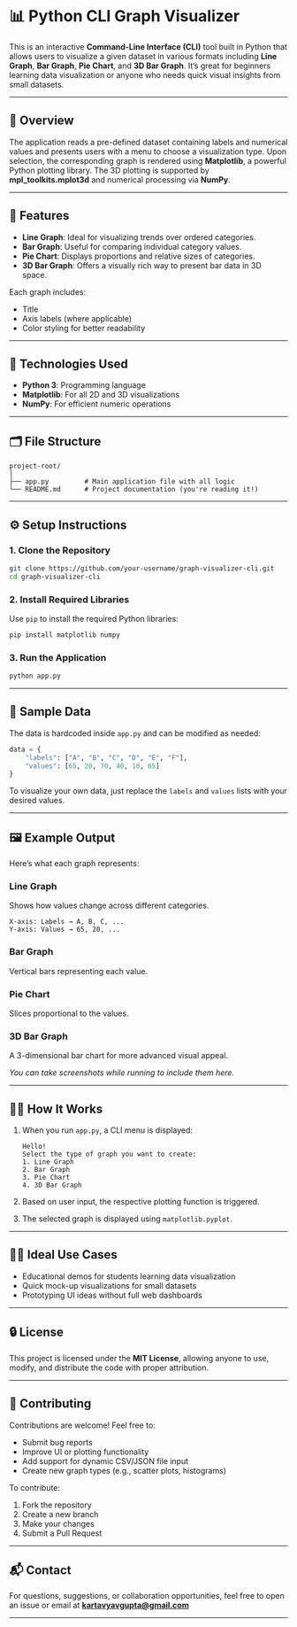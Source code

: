 
# 📊 Python CLI Graph Visualizer

This is an interactive **Command-Line Interface (CLI)** tool built in Python that allows users to visualize a given dataset in various formats including **Line Graph**, **Bar Graph**, **Pie Chart**, and **3D Bar Graph**. It’s great for beginners learning data visualization or anyone who needs quick visual insights from small datasets.

---

## 🧠 Overview

The application reads a pre-defined dataset containing labels and numerical values and presents users with a menu to choose a visualization type. Upon selection, the corresponding graph is rendered using **Matplotlib**, a powerful Python plotting library. The 3D plotting is supported by **mpl\_toolkits.mplot3d** and numerical processing via **NumPy**.

---

## 🎯 Features

* **Line Graph**: Ideal for visualizing trends over ordered categories.
* **Bar Graph**: Useful for comparing individual category values.
* **Pie Chart**: Displays proportions and relative sizes of categories.
* **3D Bar Graph**: Offers a visually rich way to present bar data in 3D space.

Each graph includes:

* Title
* Axis labels (where applicable)
* Color styling for better readability

---

## 🧰 Technologies Used

* **Python 3**: Programming language
* **Matplotlib**: For all 2D and 3D visualizations
* **NumPy**: For efficient numeric operations

---

## 🗂 File Structure

```
project-root/
│
├── app.py         # Main application file with all logic
└── README.md      # Project documentation (you're reading it!)
```

---

## ⚙️ Setup Instructions

### 1. Clone the Repository

```bash
git clone https://github.com/your-username/graph-visualizer-cli.git
cd graph-visualizer-cli
```

### 2. Install Required Libraries

Use `pip` to install the required Python libraries:

```bash
pip install matplotlib numpy
```

### 3. Run the Application

```bash
python app.py
```

---

## 🧪 Sample Data

The data is hardcoded inside `app.py` and can be modified as needed:

```python
data = {
    "labels": ["A", "B", "C", "D", "E", "F"],
    "values": [65, 20, 70, 40, 10, 65]
}
```

To visualize your own data, just replace the `labels` and `values` lists with your desired values.

---

## 🖼 Example Output

Here’s what each graph represents:

### Line Graph

Shows how values change across different categories.

```
X-axis: Labels → A, B, C, ...
Y-axis: Values → 65, 20, ...
```

### Bar Graph

Vertical bars representing each value.

### Pie Chart

Slices proportional to the values.

### 3D Bar Graph

A 3-dimensional bar chart for more advanced visual appeal.

*You can take screenshots while running to include them here.*

---

## 🧑‍💻 How It Works

1. When you run `app.py`, a CLI menu is displayed:

   ```
   Hello!
   Select the type of graph you want to create:
   1. Line Graph
   2. Bar Graph
   3. Pie Chart
   4. 3D Bar Graph
   ```

2. Based on user input, the respective plotting function is triggered.

3. The selected graph is displayed using `matplotlib.pyplot`.

---

## 👨‍🏫 Ideal Use Cases

* Educational demos for students learning data visualization
* Quick mock-up visualizations for small datasets
* Prototyping UI ideas without full web dashboards

---

## 🔒 License

This project is licensed under the **MIT License**, allowing anyone to use, modify, and distribute the code with proper attribution.

---

## 🤝 Contributing

Contributions are welcome! Feel free to:

* Submit bug reports
* Improve UI or plotting functionality
* Add support for dynamic CSV/JSON file input
* Create new graph types (e.g., scatter plots, histograms)

To contribute:

1. Fork the repository
2. Create a new branch
3. Make your changes
4. Submit a Pull Request

---

## 📬 Contact

For questions, suggestions, or collaboration opportunities, feel free to open an issue or email at **[kartavyavgupta@gmail.com](mailto:kartavyavgupta@gmail.com)**

---

